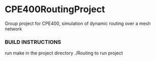# CPE400RoutingProject
 Group project for CPE400, simulation of dynamic routing over a mesh network
 
### BUILD INSTRUCTIONS
run make in the project directory
./Routing to run project

